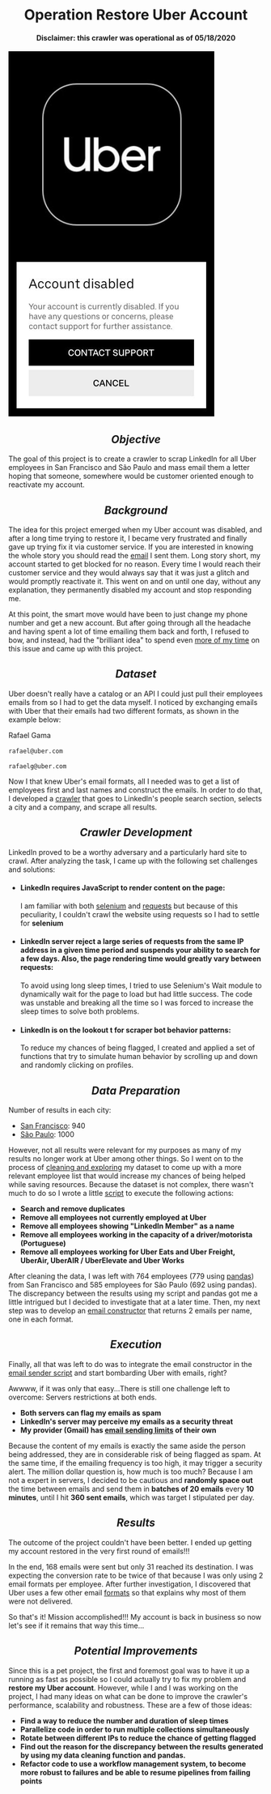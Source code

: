 <h1 style="text-align: center;"> <span><b>Operation Restore Uber Account</b></span></h1>
<h4 style="text-align: center;"> <span><b>Disclaimer: this crawler was operational as of 05/18/2020</b></span></h4>




![](/images/uber_disabled.jpeg)


<h2 style="text-align: center;"> <span><i>Objective</i></span></h2>

The goal of this project is to create a crawler to scrap LinkedIn for all Uber employees in San Francisco and São Paulo and mass email them a letter hoping that someone, somewhere would be customer oriented enough to reactivate my account.



<h2 style="text-align: center;"> <span><i>Background</i></span></h2>

The idea for this project emerged when my Uber account was disabled, and after a long time trying to restore it, I became very frustrated and finally gave up trying fix it via customer service. If you are interested in knowing the whole story you should read the [email](uber.txt) I sent them. Long story short, my account started to get blocked for no reason. Every time I would reach their customer service and they would always say that it was just a glitch and would promptly reactivate it. This went on and on until one day, without any explanation, they permanently disabled my account and stop responding me.

At this point, the smart move would have been to just change my phone number and get a new account. But after going through all the headache and having spent a lot of time emailing them back and forth, I refused to bow, and instead, had the "brilliant idea" to spend even <ins>more of my time</ins> on this issue and came up with this project.



<h2 style="text-align: center;"> <span><i>Dataset</i></span></h2>

Uber doesn't really have a catalog or an API I could just pull their employees emails from so I had to get the data myself. I noticed by exchanging emails with Uber that their emails had two different formats, as shown in the example below:


Rafael Gama
```text
rafael@uber.com
```
```text
rafaelg@uber.com
```

Now I that knew Uber's email formats, all I needed was to get a list of employees first and last names and construct the emails. In order to do that, I developed a [crawler](crawler/crawler_linkedin.py) that goes to LinkedIn's people search section, selects a city and a company, and scrape all results.



<h2 style="text-align: center;"><span><i>Crawler Development</i></span></h2>

LinkedIn proved to be a worthy adversary and a particularly hard site to crawl. After analyzing the task, I came up with the following set challenges and solutions:

* #### LinkedIn requires JavaScript to render content on the page:
    I am familiar with both [selenium](https://selenium-python.readthedocs.io/) and [requests](https://requests.readthedocs.io/en/master/) but because of this peculiarity, I couldn't crawl the website using requests so I had to settle for **selenium**

* #### LinkedIn server reject a large series of requests from the same IP address in a given time period and suspends your ability to search for a few days. Also, the page rendering time would greatly vary between requests:
    To avoid using long sleep times, I tried to use Selenium's Wait module to dynamically wait for the page to load but had little success. The code was unstable and breaking all the time so I was forced to increase the sleep times to solve both problems.

* #### LinkedIn is on the lookout t for scraper bot behavior patterns:
    To reduce my chances of being flagged, I created and applied a set of functions that try to simulate human behavior by scrolling up and down and randomly clicking on profiles.



<h2 style="text-align: center;"><span><i>Data Preparation</i></span></h2>

Number of results in each city:

* [San Francisco](/data_collected/san_francisco.json): 940
* [São Paulo](/data_collected/sao_paulo.json): 1000

However, not all results were relevant for my purposes as many of my results no longer work at Uber among other things. So I went on to the process of [cleaning and exploring](notebooks/data_cleaning.ipynb) my dataset to come up with a more relevant employee list that would increase my chances of being helped while saving resources. Because the dataset is not complex, there wasn't much to do so I wrote a little [script](data_cleaning/data_cleaning.py) to execute the following actions:

* **Search and remove duplicates**
* **Remove all employees not currently employed at Uber**
* **Remove all employees showing "LinkedIn Member" as a name**
* **Remove all employees working in the capacity of a driver/motorista (Portuguese)**
* **Remove all employees working for Uber Eats and Uber Freight, UberAir, UberAIR / UberElevate and Uber Works**

After cleaning the data, I was left with 764 employees (779 using [pandas](https://pandas.pydata.org/)) from San Francisco and 585 employees for São Paulo (692 using pandas). The discrepancy between the results using my script and pandas got me a little intrigued but I decided to investigate that at a later time. Then, my next step was to develop an [email constructor](email_factory/email_factory.py) that returns 2 emails per name, one in each format.



<h2 style="text-align: center;"><span><i>Execution</i></span></h2>

Finally, all that was left to do was to integrate the email constructor in the [email sender script](email_sender/email_sender.py) and start bombarding Uber with emails, right?

Awwww, if it was only that easy...There is still one challenge left to overcome: Servers restrictions at both ends.

* **Both servers can flag my emails as spam**
* **LinkedIn's server may perceive my emails as a security threat**
* **My provider (Gmail) has [email sending limits](https://support.google.com/a/answer/166852?hl=en) of their own**

Because the content of my emails is exactly the same aside the person being addressed, they are in considerable risk of being flagged as spam. At the same time, if the emailing frequency is too high, it may trigger a security alert. The million dollar question is, how much is too much? Because I am not a expert in servers, I decided to be cautious and **randomly space out** the time between emails and send them in **batches of 20 emails** every **10 minutes**, until I hit **360 sent emails**, which was target I stipulated per day.


<h2 style="text-align: center;"><span><i>Results</i></span></h2>

The outcome of the project couldn't have been better. I ended up getting my account restored in the very first round of emails!!! 

In the end, 168 emails were sent but only 31 reached its destination. I was expecting the conversion rate to be twice of that because I was only using 2 email formats per employee. After further investigation, I discovered that Uber uses a few other email [formats](https://rocketreach.co/uber-email-format_b5ddab60f42e55aa) so that explains why most of them were not delivered.

So that's it! Mission accomplished!!! My account is back in business so now let's see if it remains that way this time...   


<h2 style="text-align: center;"><span><i>Potential Improvements</i></span></h2>

Since this is a pet project, the first and foremost goal was to have it up a running as fast as possible so I could actually try to fix my problem and **restore my Uber account**. However, while I and I was working on the project, I had many ideas on what can be done to improve the crawler's performance, scalability and robustness. These are a few of those ideas:

* **Find a way to reduce the number and duration of sleep times**
* **Parallelize code in order to run multiple collections simultaneously**
* **Rotate between different IPs to reduce the chance of getting flagged**
* **Find out the reason for the discrepancy between the results generated by using my data cleaning function and pandas.**
* **Refactor code to use a workflow management system, to become more robust to failures and be able to resume pipelines from failing points**
